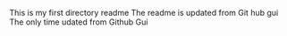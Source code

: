 This is my first directory readme
The readme is updated from Git hub gui
The only time udated from Github Gui
